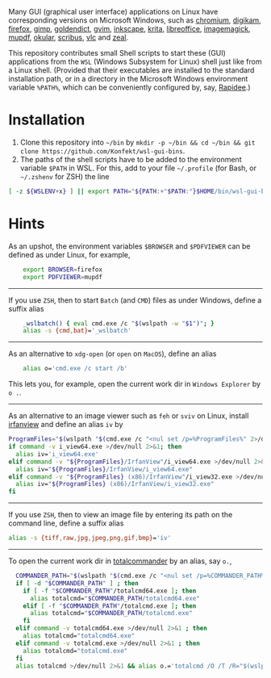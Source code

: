 Many GUI (graphical user interface) applications on Linux have corresponding versions on Microsoft Windows, such as [chromium](https://chocolatey.org/packages/chromium), [digikam](https://chocolatey.org/packages/digikam), [firefox](https://chocolatey.org/packages/firefox), [gimp](https://chocolatey.org/packages/gimp), [goldendict](https://chocolatey.org/packages/goldendict), [gvim](https://chocolatey.org/packages/vim), [inkscape](https://chocolatey.org/packages/inkscape), [krita](https://chocolatey.org/packages/krita), [libreoffice](https://chocolatey.org/packages/libreoffice), [imagemagick](https://chocolatey.org/packages/imagemagick), [mupdf](https://chocolatey.org/packages/mupdf), [okular](https://chocolatey.org/packages/okular), [scribus](https://chocolatey.org/packages/scribus), [vlc](https://chocolatey.org/packages/vlc) and [zeal](https://chocolatey.org/packages/zeal).

This repository contributes small Shell scripts to start these (GUI) applications from the `WSL` (Windows Subsystem for Linux) shell just like from a Linux shell.
(Provided that their executables are installed to the standard installation path, or in a directory in the Microsoft Windows environment variable `%PATH%`, which can be conveniently configured by, say, [Rapidee](https://www.rapidee.com).)

# Installation

1. Clone this repository into `~/bin` by `mkdir -p ~/bin && cd ~/bin && git clone https://github.com/Konfekt/wsl-gui-bins`.
2. The paths of the shell scripts have to be added to the environment variable `$PATH` in WSL.
    For this, add to your file `~/.profile` (for Bash, or `~/.zshenv` for ZSH) the line

```sh
[ -z ${WSLENV+x} ] || export PATH="${PATH:+"$PATH:"}$HOME/bin/wsl-gui-bins"
```

# Hints

As an upshot, the environment variables `$BROWSER` and `$PDFVIEWER` can be defined as under Linux, for example,

```sh
    export BROWSER=firefox
    export PDFVIEWER=mupdf
```

----

If you use `ZSH`, then to start `Batch` (and `CMD`) files as under Windows, define a suffix alias

```sh
    _wslbatch() { eval cmd.exe /c "$(wslpath -w "$1")"; }
    alias -s {cmd,bat}='_wslbatch'
```

----

As an alternative to `xdg-open` (or `open` on `MacOS`), define an alias

```sh
    alias o='cmd.exe /c start /b'
```

This lets you, for example, open the current work dir in `Windows Explorer` by `o .`.

----

As an alternative to an image viewer such as `feh` or `sviv` on Linux, install [irfanview](https://chocolatey.org/packages/irfanview) and define an alias `iv` by

```sh
ProgramFiles="$(wslpath "$(cmd.exe /c "<nul set /p=%ProgramFiles%" 2>/dev/null)")"
if command -v i_view64.exe >/dev/null 2>&1; then
  alias iv='i_view64.exe'
elif command -v "${ProgramFiles}/IrfanView"/i_view64.exe >/dev/null 2>&1; then
  alias iv="${ProgramFiles}/IrfanView/i_view64.exe"
elif command -v "${ProgramFiles} (x86)/IrfanView"/i_view32.exe >/dev/null 2>&1; then
  alias iv="${ProgramFiles} (x86)/IrfanView/i_view32.exe"
fi
```

----

If you use `ZSH`, then to view an image file by entering its path on the command line, define a suffix alias

```sh
alias -s {tiff,raw,jpg,jpeg,png,gif,bmp}='iv'
```

----

To open the current work dir in [totalcommander](https://chocolatey.org/packages/totalcommander) by an alias, say `o.`,

```sh
  COMMANDER_PATH="$(wslpath "$(cmd.exe /c "<nul set /p=%COMMANDER_PATH%" 2>/dev/null)")"
  if [ -d "$COMMANDER_PATH" ] ; then
    if [ -f "$COMMANDER_PATH"/totalcmd64.exe ]; then
      alias totalcmd="$COMMANDER_PATH/totalcmd64.exe"
    elif [ -f "$COMMANDER_PATH"/totalcmd.exe ]; then
      alias totalcmd="$COMMANDER_PATH/totalcmd.exe"
    fi
  elif command -v totalcmd64.exe >/dev/null 2>&1 ; then
    alias totalcmd="totalcmd64.exe"
  elif command -v totalcmd.exe >/dev/null 2>&1 ; then
    alias totalcmd="totalcmd.exe"
  fi
  alias totalcmd >/dev/null 2>&1 && alias o.='totalcmd /O /T /R="$(wslpath -w "$(pwd)")"'
```

